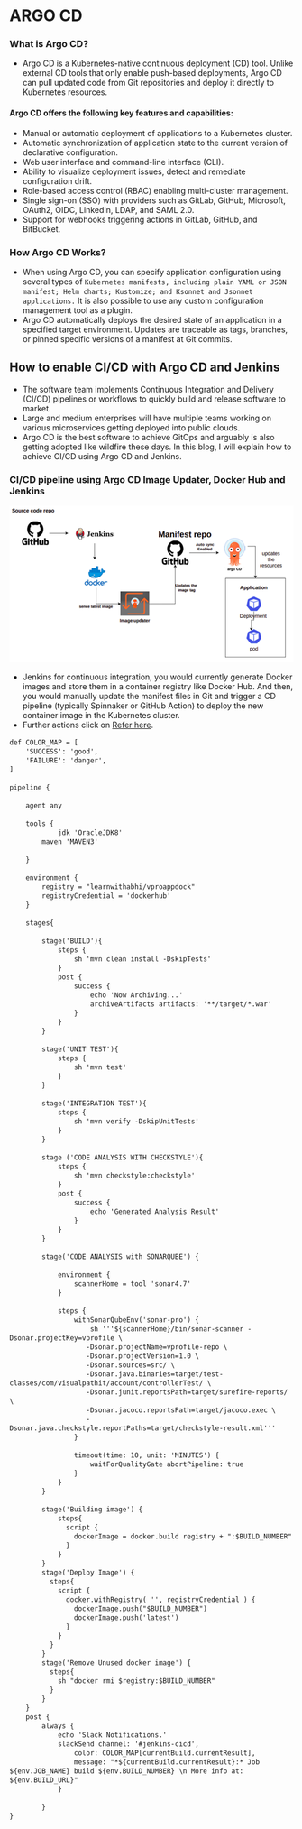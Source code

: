 # ARGO CD
### What is Argo CD?
* Argo CD is a Kubernetes-native continuous deployment (CD) tool. Unlike external CD tools that only enable push-based deployments, Argo CD can pull updated code from Git repositories and deploy it directly to Kubernetes resources.

#### Argo CD offers the following key features and capabilities:
* Manual or automatic deployment of applications to a Kubernetes cluster.
* Automatic synchronization of application state to the current version of declarative configuration.
* Web user interface and command-line interface (CLI).
* Ability to visualize deployment issues, detect and remediate configuration drift.
* Role-based access control (RBAC) enabling multi-cluster management.
* Single sign-on (SSO) with providers such as GitLab, GitHub, Microsoft, OAuth2, OIDC, LinkedIn, LDAP, and SAML 2.0.
* Support for webhooks triggering actions in GitLab, GitHub, and BitBucket.

### How Argo CD Works?
* When using Argo CD, you can specify application configuration using several types of `Kubernetes manifests, including plain YAML or JSON manifest; Helm charts; Kustomize; and Ksonnet and Jsonnet applications.` It is also possible to use any custom configuration management tool as a plugin.
* Argo CD automatically deploys the desired state of an application in a specified target environment. Updates are traceable as tags, branches, or pinned specific versions of a manifest at Git commits.


## How to enable CI/CD with Argo CD and Jenkins
* The software team implements Continuous Integration and Delivery (CI/CD) pipelines or workflows to quickly build and release software to market.
* Large and medium enterprises will have multiple teams working on various microservices getting deployed into public clouds.
* Argo CD is the best software to achieve GitOps and arguably is also getting adopted like wildfire these days. In this blog, I will explain how to achieve CI/CD using Argo CD and Jenkins.
### CI/CD pipeline using Argo CD Image Updater, Docker Hub and Jenkins
![Preview](./Images/Image1.png)
* Jenkins for continuous integration, you would currently generate Docker images and store them in a container registry like Docker Hub. And then, you would manually update the manifest files in Git and trigger a CD pipeline (typically Spinnaker or GitHub Action) to deploy the new container image in the Kubernetes cluster. 
* Further actions click on [Refer here](https://www.opsmx.com/blog/how-to-enable-ci-cd-with-argo-cd-and-jenkins/).
```
def COLOR_MAP = [
    'SUCCESS': 'good', 
    'FAILURE': 'danger',
]

pipeline {

    agent any

	tools {
            jdk 'OracleJDK8'
	    maven 'MAVEN3'	
		
    }

    environment {
        registry = "learnwithabhi/vproappdock"
        registryCredential = 'dockerhub'
    }

    stages{

        stage('BUILD'){
            steps {
                sh 'mvn clean install -DskipTests'
            }
            post {
                success {
                    echo 'Now Archiving...'
                    archiveArtifacts artifacts: '**/target/*.war'
                }
            }
        }

        stage('UNIT TEST'){
            steps {
                sh 'mvn test'
            }
        }

        stage('INTEGRATION TEST'){
            steps {
                sh 'mvn verify -DskipUnitTests'
            }
        }

        stage ('CODE ANALYSIS WITH CHECKSTYLE'){
            steps {
                sh 'mvn checkstyle:checkstyle'
            }
            post {
                success {
                    echo 'Generated Analysis Result'
                }
            }
        }

        stage('CODE ANALYSIS with SONARQUBE') {

            environment {
                scannerHome = tool 'sonar4.7'
            }

            steps {
                withSonarQubeEnv('sonar-pro') {
                    sh '''${scannerHome}/bin/sonar-scanner -Dsonar.projectKey=vprofile \
                   -Dsonar.projectName=vprofile-repo \
                   -Dsonar.projectVersion=1.0 \
                   -Dsonar.sources=src/ \
                   -Dsonar.java.binaries=target/test-classes/com/visualpathit/account/controllerTest/ \
                   -Dsonar.junit.reportsPath=target/surefire-reports/ \
                   -Dsonar.jacoco.reportsPath=target/jacoco.exec \
                   -Dsonar.java.checkstyle.reportPaths=target/checkstyle-result.xml'''
                }

                timeout(time: 10, unit: 'MINUTES') {
                    waitForQualityGate abortPipeline: true
                }
            }
        }

        stage('Building image') {
            steps{
              script {
                dockerImage = docker.build registry + ":$BUILD_NUMBER"
              }
            }
        }
        stage('Deploy Image') {
          steps{
            script {
              docker.withRegistry( '', registryCredential ) {
                dockerImage.push("$BUILD_NUMBER")
                dockerImage.push('latest')
              }
            }
          }
        }
        stage('Remove Unused docker image') {
          steps{
            sh "docker rmi $registry:$BUILD_NUMBER"
          }
        }
    }
    post {
        always {
            echo 'Slack Notifications.'
            slackSend channel: '#jenkins-cicd',
                color: COLOR_MAP[currentBuild.currentResult],
                message: "*${currentBuild.currentResult}:* Job ${env.JOB_NAME} build ${env.BUILD_NUMBER} \n More info at: ${env.BUILD_URL}"
            }        

        }
}
```
